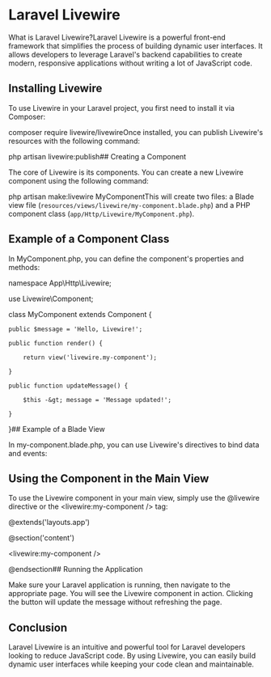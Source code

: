 # Laravel Livewire

What is Laravel Livewire?Laravel Livewire is a powerful front-end framework that simplifies the process of building dynamic user interfaces. It allows developers to leverage Laravel's backend capabilities to create modern, responsive applications without writing a lot of JavaScript code.

## Installing Livewire

To use Livewire in your Laravel project, you first need to install it via Composer:

composer require livewire/livewireOnce installed, you can publish Livewire's resources with the following command:

php artisan livewire:publish## Creating a Component

The core of Livewire is its components. You can create a new Livewire component using the following command:

php artisan make:livewire MyComponentThis will create two files: a Blade view file (`resources/views/livewire/my-component.blade.php`) and a PHP component class (`app/Http/Livewire/MyComponent.php`).

## Example of a Component Class

In MyComponent.php, you can define the component's properties and methods:

namespace App\Http\Livewire;

use Livewire\Component;

class MyComponent extends Component {

    public $message = 'Hello, Livewire!';

    public function render() {

        return view('livewire.my-component');

    }

    public function updateMessage() {

        $this -&gt; message = 'Message updated!';

    }
}## Example of a Blade View

In my-component.blade.php, you can use Livewire's directives to bind data and events:

## Using the Component in the Main View

To use the Livewire component in your main view, simply use the @livewire directive or the &lt;livewire:my-component /&gt; tag:

@extends('layouts.app')

@section('content')

&lt;livewire:my-component /&gt;

@endsection## Running the Application

Make sure your Laravel application is running, then navigate to the appropriate page. You will see the Livewire component in action. Clicking the button will update the message without refreshing the page.

## Conclusion

Laravel Livewire is an intuitive and powerful tool for Laravel developers looking to reduce JavaScript code. By using Livewire, you can easily build dynamic user interfaces while keeping your code clean and maintainable.